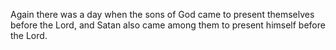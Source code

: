 Again there was a day when the sons of God came to present themselves before the Lord, and Satan also came among them to present himself before the Lord.

